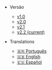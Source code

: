 - Versão
  - [v1.0](/1.0/)
  - [v2.0](/2.0/)
  - [v2.1](/2.1/)
  - [v2.2 (current)](/2.2/)

- Translations
  - [:brazil: Português](/)
  - [:uk: English](/en/)
  - [:es: Español](/es/)
